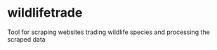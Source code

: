 # wildlifetrade
Tool for scraping websites trading wildlife species and processing the scraped data
